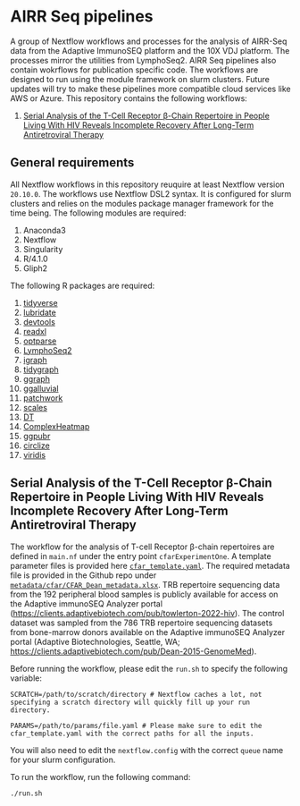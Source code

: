 # AIRR Seq pipelines

A group of Nextflow workflows and processes for the analysis of AIRR-Seq data from the Adaptive ImmunoSEQ platform and the 10X VDJ platform. The processes mirror the utilities from LymphoSeq2. 
AIRR Seq pipelines also contain wokrflows for publication specific code. The workflows are designed to 
run using the module framework on slurm clusters. Future updates will try to make these pipelines more
compatible cloud services like AWS or Azure. This repository contains the following workflows:

1. [Serial Analysis of the T-Cell Receptor β-Chain Repertoire in People Living With HIV Reveals Incomplete Recovery After Long-Term Antiretroviral Therapy](https://doi.org/10.3389/fimmu.2022.879190)


## General requirements

All Nextflow workflows in this repository reuquire at least Nextflow version `20.10.0`. The workflows use Nextflow DSL2 syntax. It is configured for slurm clusters and relies on the modules package manager 
framework for the time being. The following modules are required:
1. Anaconda3
2. Nextflow
3. Singularity
4. R/4.1.0
5. Gliph2

The following R packages are required:
1. [tidyverse](https://www.tidyverse.org/packages/)
2. [lubridate](https://lubridate.tidyverse.org/)
3. [devtools](https://www.r-project.org/nosvn/pandoc/devtools.html)
4. [readxl](https://readxl.tidyverse.org/)
5. [optparse](https://cran.r-project.org/web/packages/optparse/index.html)
6. [LymphoSeq2](https://github.com/shashidhar22/LymphoSeq2)
7. [igraph](https://igraph.org/r/)
8. [tidygraph](https://tidygraph.data-imaginist.com/)
9. [ggraph](https://www.data-imaginist.com/2017/ggraph-introduction-layouts/)
10. [ggalluvial](https://corybrunson.github.io/ggalluvial/)
11. [patchwork](https://patchwork.data-imaginist.com/)
12. [scales](https://scales.r-lib.org/)
13. [DT](https://rstudio.github.io/DT/)
14. [ComplexHeatmap](https://www.bioconductor.org/packages/release/bioc/html/ComplexHeatmap.html)
15. [ggpubr](https://rpkgs.datanovia.com/ggpubr/)
16. [circlize](https://jokergoo.github.io/circlize_book/book/)
17. [viridis](https://cran.r-project.org/web/packages/viridis/vignettes/intro-to-viridis.html)

## Serial Analysis of the T-Cell Receptor β-Chain Repertoire in People Living With HIV Reveals Incomplete Recovery After Long-Term Antiretroviral Therapy

The workflow for the analysis of T-cell Receptor β-chain repertoires are defined in `main.nf` under the entry point `cfarExperimentOne`. A template parameter files is provided here [`cfar_template.yaml`](https://github.com/shashidhar22/airr_seq_pipelines/blob/main/params/cfar_template.yaml). The required metadata file is provided in the Github repo under [`metadata/cfar/CFAR_Dean_metadata.xlsx`](https://github.com/shashidhar22/airr_seq_pipelines/blob/main/metadata/cfar/CFAR_Dean_metadata.xlsx). TRB repertoire sequencing data from the 192 peripheral blood samples is publicly available for access on the Adaptive immunoSEQ Analyzer portal (https://clients.adaptivebiotech.com/pub/towlerton-2022-hiv). The control dataset was sampled from the 786 TRB repertoire sequencing datasets from bone-marrow donors available on the Adaptive immunoSEQ Analyzer portal (Adaptive Biotechnologies, Seattle, WA; https://clients.adaptivebiotech.com/pub/Dean-2015-GenomeMed).

Before running the workflow, please edit the `run.sh` to specify the following variable:
```
SCRATCH=/path/to/scratch/directory # Nextflow caches a lot, not specifying a scratch directory will quickly fill up your run directory.

PARAMS=/path/to/params/file.yaml # Please make sure to edit the cfar_template.yaml with the correct paths for all the inputs.
```

You will also need to edit the `nextflow.config` with the correct `queue` name for your slurm configuration.

To run the workflow, run the following command:
```
./run.sh
```


